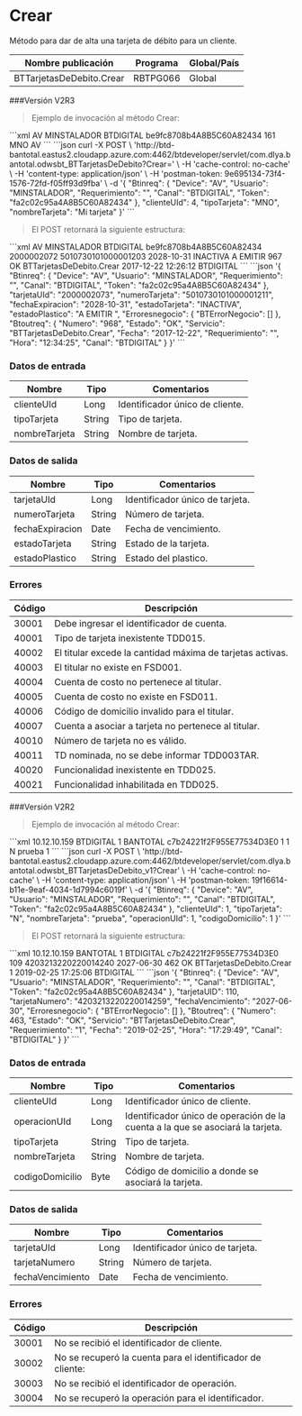 # Crear 

Método para dar de alta una tarjeta de débito para un cliente. 

Nombre publicación | Programa | Global/País 
--------- | ----------- | ----------- 
BTTarjetasDeDebito.Crear | RBTPG066 | Global 

###Versión V2R3 

> Ejemplo de invocación al método Crear: 

<code-group> 
<code-block title="XML" active> 
```xml 
<soapenv:Envelope xmlns:soapenv="http://schemas.xmlsoap.org/soap/envelope/" xmlns:bts="http://uy.com.dlya.bantotal/BTSOA/"> 
   <soapenv:Header/> 
   <soapenv:Body> 
      <bts:BTTarjetasDeDebito.Crear> 
         <bts:Btinreq> 
            <bts:Device>AV</bts:Device> 
            <bts:Usuario>MINSTALADOR</bts:Usuario> 
            <bts:Requerimiento/> 
            <bts:Canal>BTDIGITAL</bts:Canal> 
            <bts:Token>be9fc8708b4A8B5C60A82434</bts:Token> 
         </bts:Btinreq> 
         <bts:clienteUId>161</bts:clienteUId> 
         <bts:tipoTarjeta>MNO</bts:tipoTarjeta> 
         <bts:nombreTarjeta>AV</bts:nombreTarjeta> 
      </bts:BTTarjetasDeDebito.Crear> 
   </soapenv:Body> 
</soapenv:Envelope> 
``` 
</code-block> 

<code-block title="JSON"> 
```json 
curl -X POST \ 
  'http://btd-bantotal.eastus2.cloudapp.azure.com:4462/btdeveloper/servlet/com.dlya.bantotal.odwsbt_BTTarjetasDeDebito?Crear=' \ 
  -H 'cache-control: no-cache' \ 
  -H 'content-type: application/json' \ 
  -H 'postman-token: 9e695134-73f4-1576-72fd-f05ff93d9fba' \ 
  -d '{ 
	"Btinreq": { 
		"Device": "AV", 
		"Usuario": "MINSTALADOR", 
		"Requerimiento": "", 
		"Canal": "BTDIGITAL", 
		"Token": "fa2c02c95a4A8B5C60A82434" 
	}, 
   "clienteUId": 4, 
   "tipoTarjeta": "MNO", 
   "nombreTarjeta": "Mi tarjeta" 
}' 
``` 
</code-block> 
</code-group> 

> El POST retornará la siguiente estructura: 

<code-group> 
<code-block title="XML" active> 
```xml 
<SOAP-ENV:Envelope xmlns:SOAP-ENV="http://schemas.xmlsoap.org/soap/envelope/" xmlns:xsd="http://www.w3.org/2001/XMLSchema" xmlns:SOAP-ENC="http://schemas.xmlsoap.org/soap/encoding/" xmlns:xsi="http://www.w3.org/2001/XMLSchema-instance"> 
   <SOAP-ENV:Body> 
      <BTTarjetasDeDebito.CrearResponse xmlns="http://uy.com.dlya.bantotal/BTSOA/"> 
         <Btinreq> 
            <Device>AV</Device> 
            <Usuario>MINSTALADOR</Usuario> 
            <Requerimiento/> 
            <Canal>BTDIGITAL</Canal> 
            <Token>be9fc8708b4A8B5C60A82434</Token> 
         </Btinreq> 
         <tarjetaUId>2000002072</tarjetaUId> 
         <numeroTarjeta>5010730101000001203</numeroTarjeta> 
         <fechaExpiracion>2028-10-31</fechaExpiracion> 
         <estadoTarjeta>INACTIVA</estadoTarjeta> 
         <estadoPlastico>A EMITIR</estadoPlastico> 
         <Erroresnegocio></Erroresnegocio> 
         <Btoutreq> 
            <Numero>967</Numero> 
            <Estado>OK</Estado> 
            <Servicio>BTTarjetasDeDebito.Crear</Servicio> 
            <Fecha>2017-12-22</Fecha> 
            <Requerimiento/> 
            <Hora>12:26:12</Hora> 
            <Canal>BTDIGITAL</Canal> 
         </Btoutreq> 
      </BTTarjetasDeDebito.CrearResponse> 
   </SOAP-ENV:Body> 
</SOAP-ENV:Envelope> 
``` 
</code-block> 

<code-block title="JSON"> 
```json 
'{ 
	"Btinreq": { 
		"Device": "AV", 
		"Usuario": "MINSTALADOR", 
		"Requerimiento": "", 
		"Canal": "BTDIGITAL", 
		"Token": "fa2c02c95a4A8B5C60A82434" 
	}, 
   "tarjetaUId": "2000002073", 
   "numeroTarjeta": "5010730101000001211", 
   "fechaExpiracion": "2028-10-31", 
   "estadoTarjeta": "INACTIVA", 
   "estadoPlastico": "A EMITIR       ", 
   "Erroresnegocio": { 
      "BTErrorNegocio": [] 
   }, 
   "Btoutreq": { 
      "Numero": "968", 
      "Estado": "OK", 
      "Servicio": "BTTarjetasDeDebito.Crear", 
      "Fecha": "2017-12-22", 
      "Requerimiento": "", 
      "Hora": "12:34:25", 
      "Canal": "BTDIGITAL" 
   } 
}' 
``` 
</code-block> 
</code-group> 

### Datos de entrada 

Nombre | Tipo | Comentarios 
--------- | ----------- | ----------- 
clienteUId | Long | Identificador único de cliente. 
tipoTarjeta | String | Tipo de tarjeta. 
nombreTarjeta | String | Nombre de tarjeta. 

### Datos de salida 

Nombre | Tipo | Comentarios 
--------- | ----------- | ----------- 
tarjetaUId | Long | Identificador único de tarjeta. 
numeroTarjeta | String | Número de tarjeta. 
fechaExpiracion | Date | Fecha de vencimiento. 
estadoTarjeta | String | Estado de la tarjeta. 
estadoPlastico | String | Estado del plastico. 

### Errores 

Código | Descripción 
--------- | ----------- 
30001 | Debe ingresar el identificador de cuenta. 
40001 | Tipo de tarjeta inexistente TDD015. 
40002 | El titular excede la cantidad máxima de tarjetas activas. 
40003 | El titular no existe en FSD001. 
40004 | Cuenta de costo no pertenece al titular. 
40005 | Cuenta de costo no existe en FSD011. 
40006 | Código de domicilio invalido para el titular. 
40007 | Cuenta a asociar a tarjeta no pertenece al titular. 
40010 | Número de tarjeta no es válido. 
40011 | TD nominada, no se debe informar TDD003TAR. 
40020 | Funcionalidad inexistente en TDD025. 
40021 | Funcionalidad inhabilitada en TDD025. 

###Versión V2R2 

> Ejemplo de invocación al método Crear: 

<code-group> 
<code-block title="XML" active> 
```xml 
<soapenv:Envelope xmlns:soapenv="http://schemas.xmlsoap.org/soap/envelope/" xmlns:bts="http://uy.com.dlya.bantotal/BTSOA/"> 
   <soapenv:Header/> 
   <soapenv:Body> 
      <bts:BTTarjetasDeDebito.Crear> 
         <bts:Btinreq> 
            <bts:Device>10.12.10.159</bts:Device> 
            <bts:Canal>BTDIGITAL</bts:Canal> 
            <bts:Requerimiento>1</bts:Requerimiento> 
            <bts:Usuario>BANTOTAL</bts:Usuario> 
            <bts:Token>c7b24221f2F955E77534D3E0</bts:Token> 
         </bts:Btinreq> 
         <bts:clienteUId>1</bts:clienteUId> 
         <bts:operacionUId>1</bts:operacionUId> 
         <bts:tipoTarjeta>N</bts:tipoTarjeta> 
         <bts:nombreTarjeta>prueba</bts:nombreTarjeta> 
         <bts:codigoDomicilio>1</bts:codigoDomicilio> 
      </bts:BTTarjetasDeDebito.Crear> 
   </soapenv:Body> 
</soapenv:Envelope> 
``` 
</code-block> 

<code-block title="JSON"> 
```json 
curl -X POST \ 
  'http://btd-bantotal.eastus2.cloudapp.azure.com:4462/btdeveloper/servlet/com.dlya.bantotal.odwsbt_BTTarjetasDeDebito_v1?Crear' \ 
  -H 'cache-control: no-cache' \ 
  -H 'content-type: application/json' \ 
  -H 'postman-token: 19f16614-b11e-9eaf-4034-1d7994c6019f' \ 
  -d '{ 
	"Btinreq": { 
		"Device": "AV", 
		"Usuario": "MINSTALADOR", 
		"Requerimiento": "", 
		"Canal": "BTDIGITAL", 
		"Token": "fa2c02c95a4A8B5C60A82434" 
	}, 
   "clienteUId": 1, 
   "tipoTarjeta": "N", 
   "nombreTarjeta": "prueba", 
   "operacionUId": 1, 
   "codigoDomicilio": 1 
}' 
``` 
</code-block> 
</code-group> 

> El POST retornará la siguiente estructura: 

<code-group> 
<code-block title="XML" active> 
```xml 
<SOAP-ENV:Envelope xmlns:SOAP-ENV="http://schemas.xmlsoap.org/soap/envelope/" xmlns:xsd="http://www.w3.org/2001/XMLSchema" xmlns:SOAP-ENC="http://schemas.xmlsoap.org/soap/encoding/" xmlns:xsi="http://www.w3.org/2001/XMLSchema-instance"> 
   <SOAP-ENV:Body> 
      <BTTarjetasDeDebito.CrearResponse xmlns="http://uy.com.dlya.bantotal/BTSOA/"> 
         <Btinreq> 
            <Device>10.12.10.159</Device> 
            <Usuario>BANTOTAL</Usuario> 
            <Requerimiento>1</Requerimiento> 
            <Canal>BTDIGITAL</Canal> 
            <Token>c7b24221f2F955E77534D3E0</Token> 
         </Btinreq> 
         <tarjetaUID>109</tarjetaUID> 
         <tarjetaNumero>4203213220220014240</tarjetaNumero> 
         <fechaVencimiento>2027-06-30</fechaVencimiento> 
         <Erroresnegocio></Erroresnegocio> 
         <Btoutreq> 
            <Numero>462</Numero> 
            <Estado>OK</Estado> 
            <Servicio>BTTarjetasDeDebito.Crear</Servicio> 
            <Requerimiento>1</Requerimiento> 
            <Fecha>2019-02-25</Fecha> 
            <Hora>17:25:06</Hora> 
            <Canal>BTDIGITAL</Canal> 
         </Btoutreq> 
      </BTTarjetasDeDebito.CrearResponse> 
   </SOAP-ENV:Body> 
</SOAP-ENV:Envelope> 
``` 
</code-block> 

<code-block title="JSON"> 
```json 
'{ 
	"Btinreq": { 
		"Device": "AV", 
		"Usuario": "MINSTALADOR", 
		"Requerimiento": "", 
		"Canal": "BTDIGITAL", 
		"Token": "fa2c02c95a4A8B5C60A82434" 
	}, 
   "tarjetaUID": 110, 
   "tarjetaNumero": "4203213220220014259", 
   "fechaVencimiento": "2027-06-30", 
   "Erroresnegocio": { 
      "BTErrorNegocio": [] 
   }, 
   "Btoutreq": { 
      "Numero": 463, 
      "Estado": "OK", 
      "Servicio": "BTTarjetasDeDebito.Crear", 
      "Requerimiento": "1", 
      "Fecha": "2019-02-25", 
      "Hora": "17:29:49", 
      "Canal": "BTDIGITAL" 
   } 
}' 
``` 
</code-block> 
</code-group> 

### Datos de entrada 

Nombre | Tipo | Comentarios 
--------- | ----------- | ----------- 
clienteUId | Long | Identificador único de cliente. 
operacionUId | Long | Identificador único de operación de la cuenta a la que se asociará la tarjeta. 
tipoTarjeta | String | Tipo de tarjeta. 
nombreTarjeta | String | Nombre de tarjeta. 
codigoDomicilio | Byte | Código de domicilio a donde se asociará la tarjeta. 

### Datos de salida 

Nombre | Tipo | Comentarios 
--------- | ----------- | ----------- 
tarjetaUId | Long | Identificador único de tarjeta. 
tarjetaNumero | String | Número de tarjeta. 
fechaVencimiento | Date | Fecha de vencimiento. 

### Errores 

Código | Descripción 
--------- | ----------- 
30001 | No se recibió el identificador de cliente. 
30002 | No se recuperó la cuenta para el identificador de cliente:  
30003 | No se recibió el identificador de operación. 
30004 | No se recuperó la operación para el identificador. 

 
